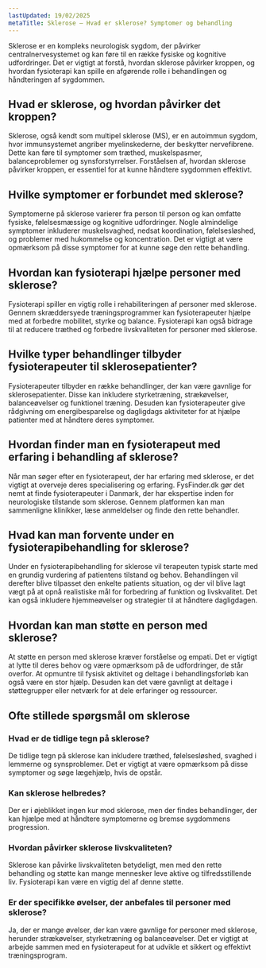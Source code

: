 ```yaml
---
lastUpdated: 19/02/2025
metaTitle: Sklerose – Hvad er sklerose? Symptomer og behandling
---
```


Sklerose er en kompleks neurologisk sygdom, der påvirker centralnervesystemet og kan føre til en række fysiske og kognitive udfordringer. Det er vigtigt at forstå, hvordan sklerose påvirker kroppen, og hvordan fysioterapi kan spille en afgørende rolle i behandlingen og håndteringen af sygdommen.

## Hvad er sklerose, og hvordan påvirker det kroppen?

Sklerose, også kendt som multipel sklerose (MS), er en autoimmun sygdom, hvor immunsystemet angriber myelinskederne, der beskytter nervefibrene. Dette kan føre til symptomer som træthed, muskelspasmer, balanceproblemer og synsforstyrrelser. Forståelsen af, hvordan sklerose påvirker kroppen, er essentiel for at kunne håndtere sygdommen effektivt.

## Hvilke symptomer er forbundet med sklerose?

Symptomerne på sklerose varierer fra person til person og kan omfatte fysiske, følelsesmæssige og kognitive udfordringer. Nogle almindelige symptomer inkluderer muskelsvaghed, nedsat koordination, følelsesløshed, og problemer med hukommelse og koncentration. Det er vigtigt at være opmærksom på disse symptomer for at kunne søge den rette behandling.

## Hvordan kan fysioterapi hjælpe personer med sklerose?

Fysioterapi spiller en vigtig rolle i rehabiliteringen af personer med sklerose. Gennem skræddersyede træningsprogrammer kan fysioterapeuter hjælpe med at forbedre mobilitet, styrke og balance. Fysioterapi kan også bidrage til at reducere træthed og forbedre livskvaliteten for personer med sklerose.

## Hvilke typer behandlinger tilbyder fysioterapeuter til sklerosepatienter?

Fysioterapeuter tilbyder en række behandlinger, der kan være gavnlige for sklerosepatienter. Disse kan inkludere styrketræning, strækøvelser, balanceøvelser og funktionel træning. Desuden kan fysioterapeuter give rådgivning om energibesparelse og dagligdags aktiviteter for at hjælpe patienter med at håndtere deres symptomer.

## Hvordan finder man en fysioterapeut med erfaring i behandling af sklerose?

Når man søger efter en fysioterapeut, der har erfaring med sklerose, er det vigtigt at overveje deres specialisering og erfaring. FysFinder.dk gør det nemt at finde fysioterapeuter i Danmark, der har ekspertise inden for neurologiske tilstande som sklerose. Gennem platformen kan man sammenligne klinikker, læse anmeldelser og finde den rette behandler.

## Hvad kan man forvente under en fysioterapibehandling for sklerose?

Under en fysioterapibehandling for sklerose vil terapeuten typisk starte med en grundig vurdering af patientens tilstand og behov. Behandlingen vil derefter blive tilpasset den enkelte patients situation, og der vil blive lagt vægt på at opnå realistiske mål for forbedring af funktion og livskvalitet. Det kan også inkludere hjemmeøvelser og strategier til at håndtere dagligdagen.

## Hvordan kan man støtte en person med sklerose?

At støtte en person med sklerose kræver forståelse og empati. Det er vigtigt at lytte til deres behov og være opmærksom på de udfordringer, de står overfor. At opmuntre til fysisk aktivitet og deltage i behandlingsforløb kan også være en stor hjælp. Desuden kan det være gavnligt at deltage i støttegrupper eller netværk for at dele erfaringer og ressourcer.

## Ofte stillede spørgsmål om sklerose

### Hvad er de tidlige tegn på sklerose?

De tidlige tegn på sklerose kan inkludere træthed, følelsesløshed, svaghed i lemmerne og synsproblemer. Det er vigtigt at være opmærksom på disse symptomer og søge lægehjælp, hvis de opstår.

### Kan sklerose helbredes?

Der er i øjeblikket ingen kur mod sklerose, men der findes behandlinger, der kan hjælpe med at håndtere symptomerne og bremse sygdommens progression.

### Hvordan påvirker sklerose livskvaliteten?

Sklerose kan påvirke livskvaliteten betydeligt, men med den rette behandling og støtte kan mange mennesker leve aktive og tilfredsstillende liv. Fysioterapi kan være en vigtig del af denne støtte.

### Er der specifikke øvelser, der anbefales til personer med sklerose?

Ja, der er mange øvelser, der kan være gavnlige for personer med sklerose, herunder strækøvelser, styrketræning og balanceøvelser. Det er vigtigt at arbejde sammen med en fysioterapeut for at udvikle et sikkert og effektivt træningsprogram.
